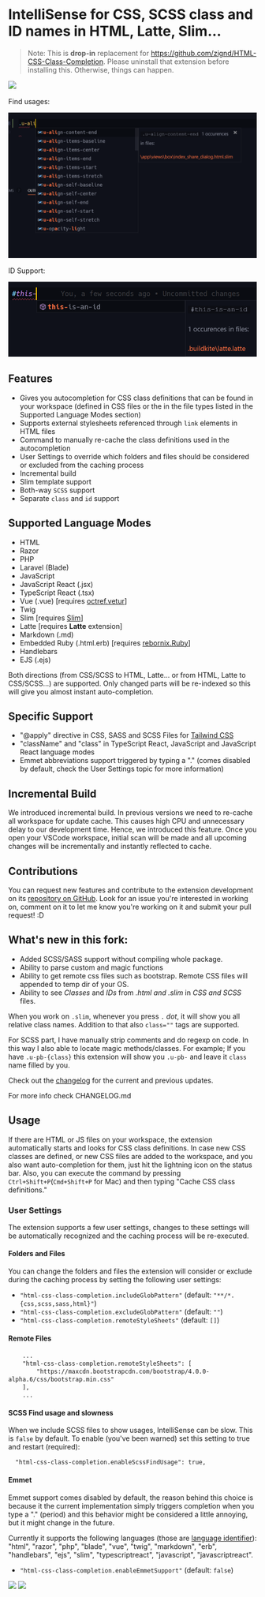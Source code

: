 # IntelliSense for CSS, SCSS class and ID names in HTML, Latte, Slim...

> Note: This is **drop-in** replacement for https://github.com/zignd/HTML-CSS-Class-Completion. Please uninstall that extension before installing this. Otherwise, things can happen.


![](https://i.imgur.com/5crMfTj.gif)

Find usages:

![](images/find_usages.png)

ID Support:

![](images/id_support.png)

## Features
* Gives you autocompletion for CSS class definitions that can be found in your workspace (defined in CSS files or the in the file types listed in the Supported Language Modes section)
* Supports external stylesheets referenced through `link` elements in HTML files
* Command to manually re-cache the class definitions used in the autocompletion
* User Settings to override which folders and files should be considered or excluded from the caching process
* Incremental build
* Slim template support
* Both-way `SCSS` support
* Separate `class` and `id` support

## Supported Language Modes
* HTML
* Razor
* PHP
* Laravel (Blade)
* JavaScript
* JavaScript React (.jsx)
* TypeScript React (.tsx)
* Vue (.vue) [requires [octref.vetur](https://marketplace.visualstudio.com/items?itemName=octref.vetur)]
* Twig
* Slim [requires [Slim](https://marketplace.visualstudio.com/items?itemName=sianglim.slim)]
* Latte [requires **Latte** extension]
* Markdown (.md)
* Embedded Ruby (.html.erb) [requires [rebornix.Ruby](https://marketplace.visualstudio.com/items?itemName=rebornix.Ruby)]
* Handlebars
* EJS (.ejs)

Both directions (from CSS/SCSS to HTML, Latte... or from HTML, Latte to CSS/SCSS...) are supported. Only changed parts will be re-indexed so this will give you almost instant auto-completion.

## Specific Support
* "@apply" directive in CSS, SASS and SCSS Files for [Tailwind CSS](https://tailwindcss.com)
* "className" and "class" in TypeScript React, JavaScript and JavaScript React language modes
* Emmet abbreviations support triggered by typing a "." (comes disabled by default, check the User Settings topic for more information)

## Incremental Build

We introduced incremental build. In previous versions we need to re-cache all workspace for update cache. This causes high CPU and unnecessary delay to our development time. Hence, we introduced this feature. Once you open your VSCode workspace, initial scan will be made and all upcoming changes will be incrementally and instantly reflected to cache.

## Contributions
You can request new features and contribute to the extension development on its [repository on GitHub](https://github.com/Zignd/HTML-CSS-Class-Completion/issues). Look for an issue you're interested in working on, comment on it to let me know you're working on it and submit your pull request! :D

## What's new in this fork:
* Added SCSS/SASS support without compiling whole package.
* Ability to parse custom and magic functions
* Ability to get remote css files such as bootstrap. Remote CSS files will appended to temp dir of your OS.
* Ability to see *Classes* and *IDs* from *.html and .slim* in *CSS and SCSS* files. 

When you work on `.slim`, whenever you press `.` *dot*, it will show you all relative class names. Addition to that also `class=""` tags are supported.

For SCSS part, I have manually strip comments and do regexp on code. In this way I also able to locate magic methods/classes. For example; If you have `.u-pb-{class}` this extension will show you `.u-pb-` and leave it `class` name filled by you.

Check out the [changelog](https://github.com/gencer/HTML-Slim-CSS-SCSS-Class-Completion/blob/master/CHANGELOG.md) for the current and previous updates.

For more info check CHANGELOG.md

## Usage
If there are HTML or JS files on your workspace, the extension automatically starts and looks for CSS class definitions. In case new CSS classes are defined, or new CSS files are added to the workspace, and you also want auto-completion for them, just hit the lightning icon on the status bar. Also, you can execute the command by pressing `Ctrl+Shift+P`(`Cmd+Shift+P` for Mac) and then typing "Cache CSS class definitions."

### User Settings
The extension supports a few user settings, changes to these settings will be automatically recognized and the caching process will be re-executed.

#### Folders and Files

You can change the folders and files the extension will consider or exclude during the caching process by setting the following user settings:

* `"html-css-class-completion.includeGlobPattern"` (default: `"**/*.{css,scss,sass,html}"`)
* `"html-css-class-completion.excludeGlobPattern"` (default: `""`)
* `"html-css-class-completion.remoteStyleSheets"`  (default: `[]`)

#### Remote Files
```
    ...
	"html-css-class-completion.remoteStyleSheets": [
		"https://maxcdn.bootstrapcdn.com/bootstrap/4.0.0-alpha.6/css/bootstrap.min.css"
	],
	...
```

#### SCSS Find usage and slowness

When we include SCSS files to show usages, IntelliSense can be slow. This is `false` by default. To enable (you've been warned) set this setting to true and restart (required):

```
  "html-css-class-completion.enableScssFindUsage": true,
```

#### Emmet

Emmet support comes disabled by default, the reason behind this choice is because it the current implementation simply triggers completion when you type a "." (period) and this behavior might be considered a little annoying, but it might change in the future.

Currently it supports the following languages (those are [language identifier](https://code.visualstudio.com/docs/languages/identifiers#_known-language-identifiers)): "html", "razor", "php", "blade", "vue", "twig", "markdown", "erb", "handlebars", "ejs", "slim", "typescriptreact", "javascript", "javascriptreact".

* `"html-css-class-completion.enableEmmetSupport"` (default: `false`)

![](https://i.imgur.com/O7NjEUW.gif)
![](https://i.imgur.com/uyiXqMb.gif)
